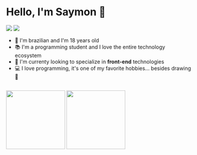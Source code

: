 # Hello, I'm Saymon 👋

<a href = "mailto:saymonnnvict0r@gmail.com"><img src="https://img.shields.io/badge/-Gmail-%23333?style=for-the-badge&logo=gmail&logoColor=white" target="_blank"></a>
<a href="https://www.linkedin.com/in/saymonvictor/" target="_blank"><img src="https://img.shields.io/badge/-LinkedIn-%230077B5?style=for-the-badge&logo=linkedin&logoColor=white" target="_blank"></a> 

- 📌 I'm brazilian and I'm 18 years old
- 📚 I'm a programming student and I love the entire technology ecosystem
- 🎯 I'm currenty looking to specialize in **front-end** technologies
- 💻 I love programming, it's one of my favorite hobbies... besides drawing 🎨

##

<div>
 <img height="160px" src="https://github-readme-stats.vercel.app/api?username=Symonnv&show_icons=true&theme=jolly&include_all_commits=true&count_private=truee"/>
 <img height="160px" src="https://github-readme-stats.vercel.app/api/top-langs/?username=Symonnv&layout=compact&langs_count=16&theme=jolly"/>
</div>
